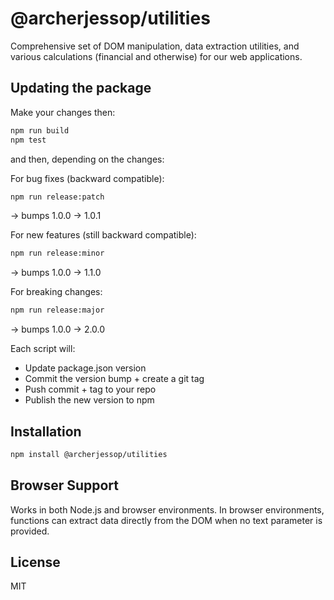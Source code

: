 # @archerjessop/utilities

Comprehensive set of DOM manipulation, data extraction utilities, and various calculations (financial and otherwise) for our web applications.

## Updating the package

Make your changes then:

```bash
npm run build
npm test
```

and then, depending on the changes:

For bug fixes (backward compatible):

```bash
npm run release:patch
```
→ bumps 1.0.0 → 1.0.1

For new features (still backward compatible):
```bash
npm run release:minor
```
→ bumps 1.0.0 → 1.1.0

For breaking changes:
```bash
npm run release:major
```
→ bumps 1.0.0 → 2.0.0

Each script will:
- Update package.json version
- Commit the version bump + create a git tag
- Push commit + tag to your repo
- Publish the new version to npm

## Installation

```bash
npm install @archerjessop/utilities
```

## Browser Support

Works in both Node.js and browser environments. In browser environments, functions can extract data directly from the DOM when no text parameter is provided.

## License

MIT